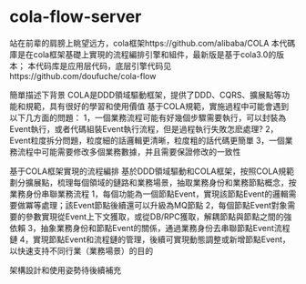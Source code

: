 # cola-flow-server
站在前辈的肩膀上眺望远方，cola框架https://github.com/alibaba/COLA
本代碼庫是在cola框架基礎上實現的流程編排引擎和組件，最新版是基于cola3.0的版本； 
本代码库是应用层代码，底层引擎代码见https://github.com/doufuche/cola-flow

簡單描述下背景
COLA是DDD領域驅動框架，提供了DDD、CQRS、擴展點等功能和規範，具有很好的學習和使用價值
基于COLA規範，實施過程中可能會遇到以下几方面的問題：
1，一個業務流程可能有好幾個步驟需要執行，可以封裝為Event執行，或者代碼組裝Event執行流程，但是過程執行失敗怎麽處理?
2，Event粒度拆分問題，粒度細的話邏輯更清晰，粒度粗的話代碼更簡單
3，一個業務流程中可能需要修改多個業務數據，并且需要保證修改的一致性

基于COLA框架實現的流程編排 基於DDD領域驅動和COLA框架，按照COLA規範劃分擴展點，梳理每個領域的鏈路和業務場景，抽取業務身份和業務節點概念，按業務身份串聯業務流程
1，每個功能為一個節點Event，實現該節點Event的邏輯需要做冪等處理；該Event節點後續還可以升級為MQ節點
2，每個節點Event對象需要的參數實現從Event上下文獲取，或從DB/RPC獲取，解耦節點與節點之間的強依賴
3，抽象業務身份和節點Event的關係，通過業務身份去串聯節點Event流程鏈
4，實現節點Event和流程鏈的管理，後續可實現動態調整或新增節點Event，以快速支持不同行業（業務場景）的目的

架構設計和使用姿勢待後續補充
